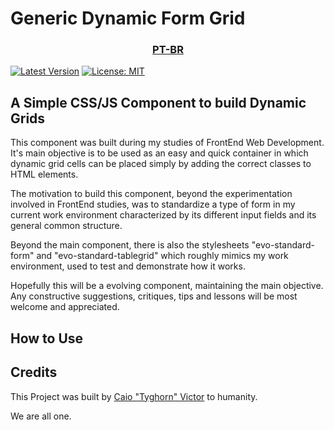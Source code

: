 <h1>Generic Dynamic Form Grid</h1>

<h3 align="center">
  <a href="readme-ptBR.md">PT-BR</a>
</h3>

[![Latest Version](https://badgen.net/github/release/CaioVictorMota/generic-dynamic-form-grid/)](https://github.com/CaioVictorMota/generic-dynamic-form-grid/releases)
[![License: MIT](https://badgen.now.sh/badge/license/MIT/green)](https://opensource.org/licenses/MIT)


<h2>A Simple CSS/JS Component to build Dynamic Grids</h2>

This component was built during my studies of FrontEnd Web Development.
It's main objective is to be used as an easy and quick container in which dynamic grid cells can be placed simply by adding the correct classes to HTML elements.

The motivation to build this component, beyond the experimentation involved in FrontEnd studies, was to standardize a type of form in my current work environment characterized by its different input fields and its general common structure.

Beyond the main component, there is also the stylesheets "evo-standard-form" and "evo-standard-tablegrid" which roughly mimics my work environment, used to test and demonstrate how it works.

Hopefully this will be a evolving component, maintaining the main objective. Any constructive suggestions, critiques, tips and lessons will be most welcome and appreciated.

<h2>How to Use</h2>


<h2>Credits</h2>

This Project was built by [Caio "Tyghorn" Victor](https://github.com/CaioVictorMota) to humanity.

We are all one.